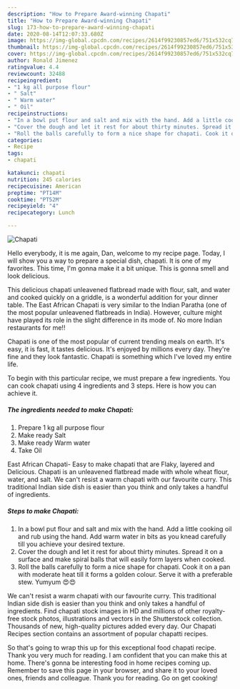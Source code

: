 ```yaml
---
description: "How to Prepare Award-winning Chapati"
title: "How to Prepare Award-winning Chapati"
slug: 173-how-to-prepare-award-winning-chapati
date: 2020-08-14T12:07:33.680Z
image: https://img-global.cpcdn.com/recipes/2614f99230857ed6/751x532cq70/chapati-recipe-main-photo.jpg
thumbnail: https://img-global.cpcdn.com/recipes/2614f99230857ed6/751x532cq70/chapati-recipe-main-photo.jpg
cover: https://img-global.cpcdn.com/recipes/2614f99230857ed6/751x532cq70/chapati-recipe-main-photo.jpg
author: Ronald Jimenez
ratingvalue: 4.4
reviewcount: 32488
recipeingredient:
- "1 kg all purpose flour"
- " Salt"
- " Warm water"
- " Oil"
recipeinstructions:
- "In a bowl put flour and salt and mix with the hand. Add a little cooking oil and rub using the hand. Add warm water in bits as you knead carefully till you achieve your desired texture."
- "Cover the dough and let it rest for about thirty minutes. Spread it on a surface and make spiral balls that will easily form layers when cooked."
- "Roll the balls carefully to form a nice shape for chapati. Cook it on a pan with moderate heat till it forms a golden colour. Serve it with a preferable stew. Yumyum 😍😍"
categories:
- Recipe
tags:
- chapati

katakunci: chapati 
nutrition: 245 calories
recipecuisine: American
preptime: "PT14M"
cooktime: "PT52M"
recipeyield: "4"
recipecategory: Lunch

---
```



![Chapati](https://img-global.cpcdn.com/recipes/2614f99230857ed6/751x532cq70/chapati-recipe-main-photo.jpg)

Hello everybody, it is me again, Dan, welcome to my recipe page. Today, I will show you a way to prepare a special dish, chapati. It is one of my favorites. This time, I'm gonna make it a bit unique. This is gonna smell and look delicious.

This delicious chapati unleavened flatbread made with flour, salt, and water and cooked quickly on a griddle, is a wonderful addition for your dinner table. The East African Chapati is very similar to the Indian Paratha (one of the most popular unleavened flatbreads in India). However, culture might have played its role in the slight difference in its mode of. No more Indian restaurants for me!!

Chapati is one of the most popular of current trending meals on earth. It's easy, it is fast, it tastes delicious. It's enjoyed by millions every day. They're fine and they look fantastic. Chapati is something which I've loved my entire life.


To begin with this particular recipe, we must prepare a few ingredients. You can cook chapati using 4 ingredients and 3 steps. Here is how you can achieve it.

<!--inarticleads1-->

##### The ingredients needed to make Chapati:

1. Prepare 1 kg all purpose flour
1. Make ready  Salt
1. Make ready  Warm water
1. Take  Oil


East African Chapati- Easy to make chapati that are Flaky, layered and Delicious. Chapati is an unleavened flatbread made with whole wheat flour, water, and salt. We can&#39;t resist a warm chapati with our favourite curry. This traditional Indian side dish is easier than you think and only takes a handful of ingredients. 

<!--inarticleads2-->

##### Steps to make Chapati:

1. In a bowl put flour and salt and mix with the hand. Add a little cooking oil and rub using the hand. Add warm water in bits as you knead carefully till you achieve your desired texture.
1. Cover the dough and let it rest for about thirty minutes. Spread it on a surface and make spiral balls that will easily form layers when cooked.
1. Roll the balls carefully to form a nice shape for chapati. Cook it on a pan with moderate heat till it forms a golden colour. Serve it with a preferable stew. Yumyum 😍😍


We can&#39;t resist a warm chapati with our favourite curry. This traditional Indian side dish is easier than you think and only takes a handful of ingredients. Find chapati stock images in HD and millions of other royalty-free stock photos, illustrations and vectors in the Shutterstock collection. Thousands of new, high-quality pictures added every day. Our Chapati Recipes section contains an assortment of popular chapatti recipes. 

So that's going to wrap this up for this exceptional food chapati recipe. Thank you very much for reading. I am confident that you can make this at home. There's gonna be interesting food in home recipes coming up. Remember to save this page in your browser, and share it to your loved ones, friends and colleague. Thank you for reading. Go on get cooking!
